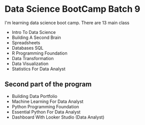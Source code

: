 # Data Science BootCamp Batch 9

I'm learning data science boot camp. There are 13 main class

- Intro To Data Science
- Building A Second Brain
- Spreadsheets
- Databases SQL
- R Programming Foundation
- Data Transformation
- Data Visualization
- Statistics For Data Analyst

## Second part of the program

- Building Data Portfolio
- Machine Learning For Data Analyst
- Python Programming Foundation
- Essential Python For Data Analyst
- Dashboard With Looker Studio (Data Analyst)

